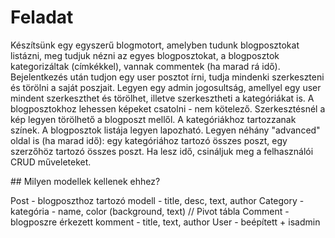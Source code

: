 # Feladat

Készítsünk egy egyszerű blogmotort, amelyben tudunk blogposztokat listázni, meg tudjuk nézni az egyes blogposztokat, a blogposztok kategorizáltak (címkékkel), vannak commentek (ha marad rá idő). Bejelentkezés után tudjon egy user posztot írni, tudja mindenki szerkeszteni és törölni a saját poszjait. Legyen egy admin jogosultság, amellyel egy user mindent szerkeszthet és törölhet, illetve szerkesztheti a kategóriákat is. A blogposztokhoz lehessen képeket csatolni - nem kötelező. Szerkesztésnél a kép legyen törölhető a blogposzt mellől. A kategóriákhoz tartozzanak színek. A blogposztok listája legyen lapozható. Legyen néhány "advanced" oldal is (ha marad idő): egy kategóriához tartozó összes poszt, egy szerzőhöz tartozó összes poszt. Ha lesz idő, csináljuk meg a felhasználói CRUD műveleteket.

## Milyen modellek kellenek ehhez?

Post - blogposzthoz tartozó modell - title, desc, text, author
Category - kategória - name, color (background, text)
// Pivot tábla
Comment - blogposzre érkezett komment - title, text, author
User - beépített + isadmin
